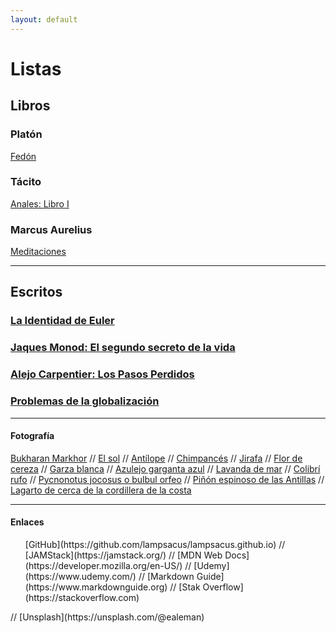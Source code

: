 ```yaml
---
layout: default
---
```


# Listas

## Libros 

### Platón

[Fedón](/libros/fedon.md)

### Tácito

[Anales: Libro I](/libros/libro-i-anales-tacito.md)</br>

### Marcus Aurelius

[Meditaciones](/libros/meditacions.md)

---

## Escritos

### [La Identidad de Euler](/blog/la-identidad-de-euler.md)

### [Jaques Monod: El segundo secreto de la vida](/blog/Jaques_Monod.html)

### [Alejo Carpentier: Los Pasos Perdidos](/blog/Alejo_Carpentier.md)

### [Problemas de la globalización](/blog/problemas-de-la-globalizacion.md)

---

#### Fotografía

[Bukharan Markhor](/assets/gallery/Bukharan_markhor.jpg)
//
[El sol](/assets/gallery/El_sol.jpg)
//
[Antílope](/assets/gallery/Antílope.jpg)
//
[Chimpancés](/assets/gallery/chimps.jpg)
//
[Jirafa](/assets/gallery/jirafa.jpg)
//
[Flor de cereza](/assets/gallery/flor_de_cereza.jpg)
//
[Garza blanca](/assets/gallery/Snowy-Egret.jpg)
//
[Azulejo garganta azul](/assets/gallery/Sialia-mexicana.jpg)
//
[Lavanda de mar](/assets/gallery/Sea-Lavender.jpg)
//
[Colibrí rufo](/assets/gallery/Rufous-Hummingbird.jpg)
//
[Pycnonotus jocosus o bulbul orfeo](/assets/gallery/Red-whiskered-bulbul.jpg)
//
[Piñón espinoso de las Antillas](/assets/gallery/Erythrina-corallodendron.jpg)
//
[Lagarto de cerca de la cordillera de la costa](/assets/gallery/Fence-Lizard.jpg)

---

#### Enlaces

<ul>
[GitHub](https://github.com/lampsacus/lampsacus.github.io)
//
[JAMStack](https://jamstack.org/)
//
[MDN Web Docs](https://developer.mozilla.org/en-US/)
//
[Udemy](https://www.udemy.com/)
//
[Markdown Guide](https://www.markdownguide.org)
//
[Stak Overflow](https://stackoverflow.com)
</ul>
//
[Unsplash](https://unsplash.com/@ealeman)
